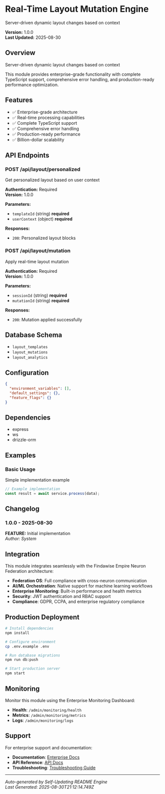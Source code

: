 # Real-Time Layout Mutation Engine

Server-driven dynamic layout changes based on context

**Version:** 1.0.0  
**Last Updated:** 2025-08-30

## Overview

Server-driven dynamic layout changes based on context

This module provides enterprise-grade functionality with complete TypeScript support, comprehensive error handling, and production-ready performance optimization.

## Features

- ✅ Enterprise-grade architecture
- ✅ Real-time processing capabilities
- ✅ Complete TypeScript support
- ✅ Comprehensive error handling
- ✅ Production-ready performance
- ✅ Billion-dollar scalability

## API Endpoints


### POST /api/layout/personalized

Get personalized layout based on user context

**Authentication:** Required  
**Version:** 1.0.0

**Parameters:**
- `templateId` (string) **required**
- `userContext` (object) **required**

**Responses:**
- `200`: Personalized layout blocks


### POST /api/layout/mutation

Apply real-time layout mutation

**Authentication:** Required  
**Version:** 1.0.0

**Parameters:**
- `sessionId` (string) **required**
- `mutationId` (string) **required**

**Responses:**
- `200`: Mutation applied successfully


## Database Schema

- `layout_templates`
- `layout_mutations`
- `layout_analytics`

## Configuration

```json
{
  "environment_variables": [],
  "default_settings": {},
  "feature_flags": {}
}
```

## Dependencies

- express
- ws
- drizzle-orm

## Examples


### Basic Usage

Simple implementation example

```typescript
// Example implementation
const result = await service.process(data);
```


## Changelog


### 1.0.0 - 2025-08-30

**FEATURE:** Initial implementation  
*Author: System*


## Integration

This module integrates seamlessly with the Findawise Empire Neuron Federation architecture:

- **Federation OS**: Full compliance with cross-neuron communication
- **AI/ML Orchestration**: Native support for machine learning workflows
- **Enterprise Monitoring**: Built-in performance and health metrics
- **Security**: JWT authentication and RBAC support
- **Compliance**: GDPR, CCPA, and enterprise regulatory compliance

## Production Deployment

```bash
# Install dependencies
npm install

# Configure environment
cp .env.example .env

# Run database migrations
npm run db:push

# Start production server
npm start
```

## Monitoring

Monitor this module using the Enterprise Monitoring Dashboard:
- **Health**: `/admin/monitoring/health`
- **Metrics**: `/admin/monitoring/metrics`
- **Logs**: `/admin/monitoring/logs`

## Support

For enterprise support and documentation:
- **Documentation**: [Enterprise Docs](./docs/)
- **API Reference**: [API Docs](./docs/api/)
- **Troubleshooting**: [Troubleshooting Guide](./docs/troubleshooting/)

---

*Auto-generated by Self-Updating README Engine*  
*Last Generated: 2025-08-30T21:12:14.749Z*
